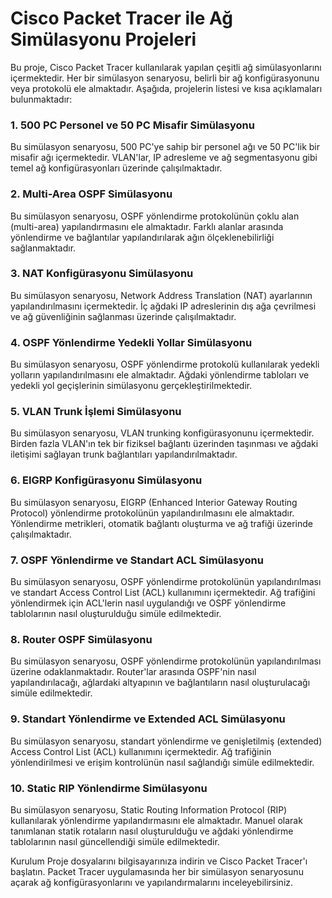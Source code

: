 # Cisco Packet Tracer ile Ağ Simülasyonu Projeleri
Bu proje, Cisco Packet Tracer kullanılarak yapılan çeşitli ağ simülasyonlarını içermektedir. Her bir simülasyon senaryosu, belirli bir ağ konfigürasyonunu veya protokolü ele almaktadır. Aşağıda, projelerin listesi ve kısa açıklamaları bulunmaktadır:

### 1. 500 PC Personel ve 50 PC Misafir Simülasyonu
Bu simülasyon senaryosu, 500 PC'ye sahip bir personel ağı ve 50 PC'lik bir misafir ağı içermektedir. VLAN'lar, IP adresleme ve ağ segmentasyonu gibi temel ağ konfigürasyonları üzerinde çalışılmaktadır.

### 2. Multi-Area OSPF Simülasyonu
Bu simülasyon senaryosu, OSPF yönlendirme protokolünün çoklu alan (multi-area) yapılandırmasını ele almaktadır. Farklı alanlar arasında yönlendirme ve bağlantılar yapılandırılarak ağın ölçeklenebilirliği sağlanmaktadır.

### 3. NAT Konfigürasyonu Simülasyonu
Bu simülasyon senaryosu, Network Address Translation (NAT) ayarlarının yapılandırılmasını içermektedir. İç ağdaki IP adreslerinin dış ağa çevrilmesi ve ağ güvenliğinin sağlanması üzerinde çalışılmaktadır.

### 4. OSPF Yönlendirme Yedekli Yollar Simülasyonu
Bu simülasyon senaryosu, OSPF yönlendirme protokolü kullanılarak yedekli yolların yapılandırılmasını ele almaktadır. Ağdaki yönlendirme tabloları ve yedekli yol geçişlerinin simülasyonu gerçekleştirilmektedir.

### 5. VLAN Trunk İşlemi Simülasyonu
Bu simülasyon senaryosu, VLAN trunking konfigürasyonunu içermektedir. Birden fazla VLAN'ın tek bir fiziksel bağlantı üzerinden taşınması ve ağdaki iletişimi sağlayan trunk bağlantıları yapılandırılmaktadır.

### 6. EIGRP Konfigürasyonu Simülasyonu
Bu simülasyon senaryosu, EIGRP (Enhanced Interior Gateway Routing Protocol) yönlendirme protokolünün yapılandırılmasını ele almaktadır. Yönlendirme metrikleri, otomatik bağlantı oluşturma ve ağ trafiği üzerinde çalışılmaktadır.

### 7. OSPF Yönlendirme ve Standart ACL Simülasyonu
Bu simülasyon senaryosu, OSPF yönlendirme protokolünün yapılandırılması ve standart Access Control List (ACL) kullanımını içermektedir. Ağ trafiğini yönlendirmek için ACL'lerin nasıl uygulandığı ve OSPF yönlendirme tablolarının nasıl oluşturulduğu simüle edilmektedir.

### 8. Router OSPF Simülasyonu
Bu simülasyon senaryosu, OSPF yönlendirme protokolünün yapılandırılması üzerine odaklanmaktadır. Router'lar arasında OSPF'nin nasıl yapılandırılacağı, ağlardaki altyapının ve bağlantıların nasıl oluşturulacağı simüle edilmektedir.

### 9. Standart Yönlendirme ve Extended ACL Simülasyonu
Bu simülasyon senaryosu, standart yönlendirme ve genişletilmiş (extended) Access Control List (ACL) kullanımını içermektedir. Ağ trafiğinin yönlendirilmesi ve erişim kontrolünün nasıl sağlandığı simüle edilmektedir.

### 10. Static RIP Yönlendirme Simülasyonu
Bu simülasyon senaryosu, Static Routing Information Protocol (RIP) kullanılarak yönlendirme yapılandırmasını ele almaktadır. Manuel olarak tanımlanan statik rotaların nasıl oluşturulduğu ve ağdaki yönlendirme tablolarının nasıl güncellendiği simüle edilmektedir.

Kurulum
Proje dosyalarını bilgisayarınıza indirin ve Cisco Packet Tracer'ı başlatın. Packet Tracer uygulamasında her bir simülasyon senaryosunu açarak ağ konfigürasyonlarını ve yapılandırmalarını inceleyebilirsiniz.
